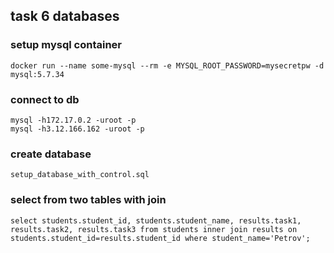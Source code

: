 ## task 6 databases
### setup mysql container
```
docker run --name some-mysql --rm -e MYSQL_ROOT_PASSWORD=mysecretpw -d mysql:5.7.34
```
### connect to db
```
mysql -h172.17.0.2 -uroot -p
mysql -h3.12.166.162 -uroot -p 
```

### create database
```
setup_database_with_control.sql 
```
### select from two tables with join
```
select students.student_id, students.student_name, results.task1, results.task2, results.task3 from students inner join results on students.student_id=results.student_id where student_name='Petrov';
```

